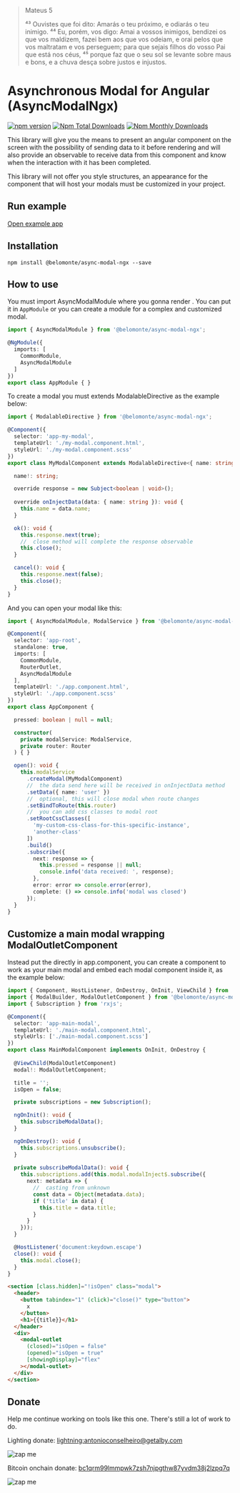 > Mateus 5
>
> ⁴³ Ouvistes que foi dito: Amarás o teu próximo, e odiarás o teu inimigo. ⁴⁴ Eu, porém, vos digo: Amai a vossos inimigos, bendizei os que vos maldizem, fazei bem aos que vos odeiam, e orai pelos que vos maltratam e vos perseguem; para que sejais filhos do vosso Pai que está nos céus, ⁴⁵ porque faz que o seu sol se levante sobre maus e bons, e a chuva desça sobre justos e injustos.

# Asynchronous Modal for Angular (AsyncModalNgx)

[![npm version](https://badge.fury.io/js/@belomonte%2Fasync-modal-ngx.svg)](https://github.com/antonioconselheiro/async-modal-ngx)
[![Npm Total Downloads](https://img.shields.io/npm/dt/@belomonte/async-modal-ngx.svg)](https://github.com/antonioconselheiro/async-modal-ngx)
[![Npm Monthly Downloads](https://img.shields.io/npm/dm/@belomonte/async-modal-ngx.svg)](https://github.com/antonioconselheiro/async-modal-ngx)


This library will give you the means to present an angular component on the screen with the possibility of sending data to it before rendering and will also provide an observable to receive data from this component and know when the interaction with it has been completed.

This library will not offer you style structures, an appearance for the component that will host your modals must be customized in your project.

## Run example
[Open example app](https://antonioconselheiro.github.io/async-modal-ngx/working-example/browser/)

## Installation

`npm install @belomonte/async-modal-ngx --save`

## How to use

You must import AsyncModalModule where you gonna render <modal-outlet>. You can put it in `AppModule` or you can create a module for a complex and customized modal. 

```typescript
import { AsyncModalModule } from '@belomonte/async-modal-ngx';

@NgModule({
  imports: [
    CommonModule,
    AsyncModalModule
  ]
})
export class AppModule { }
```

To create a modal you must extends ModalableDirective as the example below:

```typescript
import { ModalableDirective } from '@belomonte/async-modal-ngx';

@Component({
  selector: 'app-my-modal',
  templateUrl: './my-modal.component.html',
  styleUrl: './my-modal.component.scss'
})
export class MyModalComponent extends ModalableDirective<{ name: string }, boolean> {

  name!: string;

  override response = new Subject<boolean | void>();
  
  override onInjectData(data: { name: string }): void {
    this.name = data.name;
  }

  ok(): void {
    this.response.next(true);
    //  close method will complete the response observable
    this.close();
  }

  cancel(): void {
    this.response.next(false);
    this.close();
  }
}
```

And you can open your modal like this:

```typescript
import { AsyncModalModule, ModalService } from '@belomonte/async-modal-ngx';

@Component({
  selector: 'app-root',
  standalone: true,
  imports: [
    CommonModule,
    RouterOutlet,
    AsyncModalModule
  ],
  templateUrl: './app.component.html',
  styleUrl: './app.component.scss'
})
export class AppComponent {

  pressed: boolean | null = null;

  constructor(
    private modalService: ModalService,
    private router: Router
  ) { }

  open(): void {
    this.modalService
      .createModal(MyModalComponent)
      //  the data send here will be received in onInjectData method
      .setData({ name: 'user' })
      //  optional, this will close modal when route changes
      .setBindToRoute(this.router)
      //  you can add css classes to modal root
      .setRootCssClasses([
        'my-custom-css-class-for-this-specific-instance',
        'another-class'
      ])
      .build()
      .subscribe({
        next: response => {
          this.pressed = response || null;
          console.info('data received: ', response);
        },
        error: error => console.error(error),
        complete: () => console.info('modal was closed')
      });
  }
}
```

## Customize a main modal wrapping ModalOutletComponent
Instead put the <modal-outlet> directly in app.component, you can create a component to work as your main modal and embed each modal component inside it, as the example below:

```typescript
import { Component, HostListener, OnDestroy, OnInit, ViewChild } from '@angular/core';
import { ModalBuilder, ModalOutletComponent } from '@belomonte/async-modal-ngx';
import { Subscription } from 'rxjs';

@Component({
  selector: 'app-main-modal',
  templateUrl: './main-modal.component.html',
  styleUrls: ['./main-modal.component.scss']
})
export class MainModalComponent implements OnInit, OnDestroy {
  
  @ViewChild(ModalOutletComponent)
  modal!: ModalOutletComponent;

  title = '';
  isOpen = false;

  private subscriptions = new Subscription();

  ngOnInit(): void {
    this.subscribeModalData();
  }

  ngOnDestroy(): void {
    this.subscriptions.unsubscribe();
  }
  
  private subscribeModalData(): void {
    this.subscriptions.add(this.modal.modalInject$.subscribe({
      next: metadata => {
        //  casting from unknown
        const data = Object(metadata.data);
        if ('title' in data) {
          this.title = data.title;
        }
      }
    }));
  }

  @HostListener('document:keydown.escape')
  close(): void {
    this.modal.close();
  }
}
```

```html
<section [class.hidden]="!isOpen" class="modal">
  <header>
    <button tabindex="1" (click)="close()" type="button">
      x
    </button>
    <h1>{{title}}</h1>
  </header>
  <div>
    <modal-outlet
      (closed)="isOpen = false"
      (opened)="isOpen = true"
      [showingDisplay]="flex"
    ></modal-outlet>
  </div>
</section>

```

## Donate
Help me continue working on tools like this one.
There's still a lot of work to do.

Lighting donate: <a href="lightning:antonioconselheiro@getalby.com">lightning:antonioconselheiro@getalby.com</a>

![zap me](https://raw.githubusercontent.com/antonioconselheiro/antonioconselheiro/main/img/qrcode-wallet-lighting.png)

Bitcoin onchain donate: <a href="bitcoin:bc1qrm99lmmpwk7zsh7njpgthw87yvdm38j2lzpq7q">bc1qrm99lmmpwk7zsh7njpgthw87yvdm38j2lzpq7q</a>

![zap me](https://raw.githubusercontent.com/antonioconselheiro/antonioconselheiro/main/img/qrcode-wallet-bitcoin.png)
